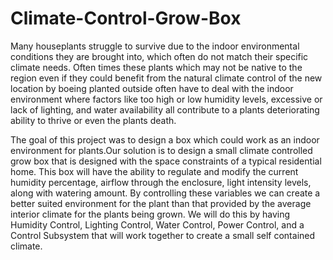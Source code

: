 # Climate-Control-Grow-Box

Many houseplants struggle to survive due to the indoor environmental conditions they are brought into, which often do not match their specific climate needs. Often times these plants which may not be native to the region even if they could benefit from the natural climate control of the new location by boeing planted outside often have to deal with the indoor environment where factors like too high or low humidity levels, excessive or lack of lighting, and water availability all contribute to a plants deteriorating ability to thrive or even the plants death.

The goal of this project was to design a box which could work as an indoor environment for plants.Our solution is to design a small climate controlled grow box that is designed with the space constraints of a typical residential home. This box will have the ability to regulate and modify the current humidity percentage, airflow through the enclosure, light intensity levels, along with watering amount. By controlling these variables we can create a better suited environment for the plant than that provided by the average interior climate for the plants being grown. We will do this by having Humidity Control, Lighting Control, Water Control, Power Control, and a Control Subsystem that will work together to create a small self contained climate.


